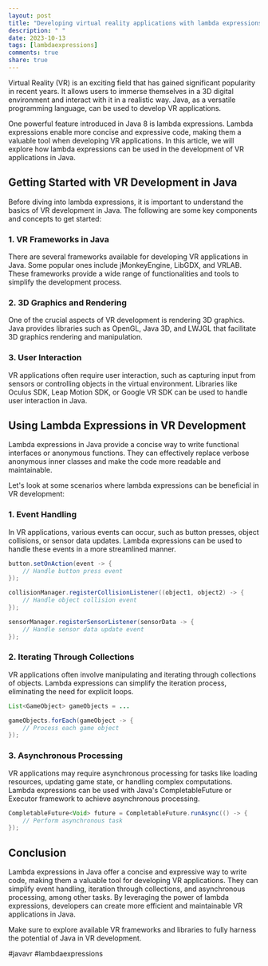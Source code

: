 ```yaml
---
layout: post
title: "Developing virtual reality applications with lambda expressions in Java"
description: " "
date: 2023-10-13
tags: [lambdaexpressions]
comments: true
share: true
---
```


Virtual Reality (VR) is an exciting field that has gained significant popularity in recent years. It allows users to immerse themselves in a 3D digital environment and interact with it in a realistic way. Java, as a versatile programming language, can be used to develop VR applications.

One powerful feature introduced in Java 8 is lambda expressions. Lambda expressions enable more concise and expressive code, making them a valuable tool when developing VR applications. In this article, we will explore how lambda expressions can be used in the development of VR applications in Java.

## Getting Started with VR Development in Java

Before diving into lambda expressions, it is important to understand the basics of VR development in Java. The following are some key components and concepts to get started:

### 1. VR Frameworks in Java

There are several frameworks available for developing VR applications in Java. Some popular ones include jMonkeyEngine, LibGDX, and VRLAB. These frameworks provide a wide range of functionalities and tools to simplify the development process.

### 2. 3D Graphics and Rendering

One of the crucial aspects of VR development is rendering 3D graphics. Java provides libraries such as OpenGL, Java 3D, and LWJGL that facilitate 3D graphics rendering and manipulation.

### 3. User Interaction

VR applications often require user interaction, such as capturing input from sensors or controlling objects in the virtual environment. Libraries like Oculus SDK, Leap Motion SDK, or Google VR SDK can be used to handle user interaction in Java.

## Using Lambda Expressions in VR Development

Lambda expressions in Java provide a concise way to write functional interfaces or anonymous functions. They can effectively replace verbose anonymous inner classes and make the code more readable and maintainable.

Let's look at some scenarios where lambda expressions can be beneficial in VR development:

### 1. Event Handling

In VR applications, various events can occur, such as button presses, object collisions, or sensor data updates. Lambda expressions can be used to handle these events in a more streamlined manner.

```java
button.setOnAction(event -> {
    // Handle button press event
});

collisionManager.registerCollisionListener((object1, object2) -> {
    // Handle object collision event
});

sensorManager.registerSensorListener(sensorData -> {
    // Handle sensor data update event
});
```

### 2. Iterating Through Collections

VR applications often involve manipulating and iterating through collections of objects. Lambda expressions can simplify the iteration process, eliminating the need for explicit loops.

```java
List<GameObject> gameObjects = ...

gameObjects.forEach(gameObject -> {
    // Process each game object
});
```

### 3. Asynchronous Processing

VR applications may require asynchronous processing for tasks like loading resources, updating game state, or handling complex computations. Lambda expressions can be used with Java's CompletableFuture or Executor framework to achieve asynchronous processing.

```java
CompletableFuture<Void> future = CompletableFuture.runAsync(() -> {
    // Perform asynchronous task
});
```

## Conclusion

Lambda expressions in Java offer a concise and expressive way to write code, making them a valuable tool for developing VR applications. They can simplify event handling, iteration through collections, and asynchronous processing, among other tasks. By leveraging the power of lambda expressions, developers can create more efficient and maintainable VR applications in Java.

Make sure to explore available VR frameworks and libraries to fully harness the potential of Java in VR development.

\#javavr #lambdaexpressions